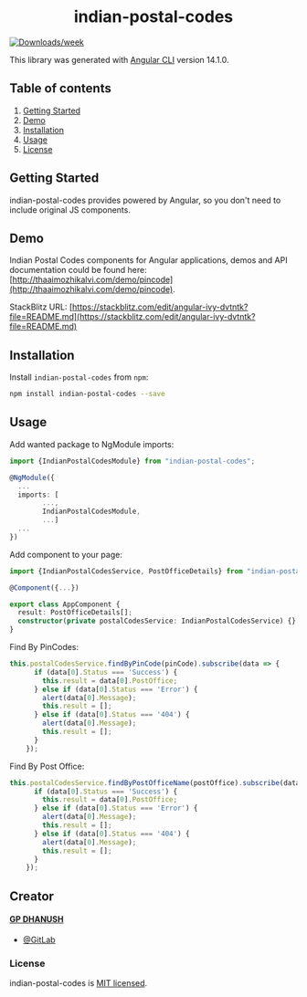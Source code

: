 <div align="center">
    <h1>indian-postal-codes</h1>
</div>

[![Downloads/week](https://img.shields.io/npm/dw/indian-postal-codes)](https://npmjs.org/package/indian-postal-codes)

This library was generated with [Angular CLI](https://github.com/angular/angular-cli) version 14.1.0.

## Table of contents

1. [Getting Started](#getting-started)
2. [Demo](#demo)
3. [Installation](#installation)
4. [Usage](#usage)
5. [License](#license)

## Getting Started

indian-postal-codes provides powered by Angular, so you don't need to include original JS components.

## Demo

Indian Postal Codes components for Angular applications, demos and API documentation could be found here:
[http://thaaimozhikalvi.com/demo/pincode](http://thaaimozhikalvi.com/demo/pincode).

StackBlitz URL: [https://stackblitz.com/edit/angular-ivy-dvtntk?file=README.md](https://stackblitz.com/edit/angular-ivy-dvtntk?file=README.md)

## Installation

Install `indian-postal-codes` from `npm`:

```bash
npm install indian-postal-codes --save
```

## Usage

Add wanted package to NgModule imports:

```typescript
import {IndianPostalCodesModule} from "indian-postal-codes";

@NgModule({
  ...
  imports: [
        ...,
        IndianPostalCodesModule,
        ...]
  ...
})
```

Add component to your page:

```typescript
import {IndianPostalCodesService, PostOfficeDetails} from "indian-postal-codes";

@Component({...})

export class AppComponent {
  result: PostOfficeDetails[];
  constructor(private postalCodesService: IndianPostalCodesService) {}
}
```

Find By PinCodes:

```typescript
this.postalCodesService.findByPinCode(pinCode).subscribe(data => {
      if (data[0].Status === 'Success') {
        this.result = data[0].PostOffice;
      } else if (data[0].Status === 'Error') {
        alert(data[0].Message);
        this.result = [];
      } else if (data[0].Status === '404') {
        alert(data[0].Message);
        this.result = [];
      }
    });
```

Find By Post Office:

```typescript
this.postalCodesService.findByPostOfficeName(postOffice).subscribe(data => {
      if (data[0].Status === 'Success') {
        this.result = data[0].PostOffice;
      } else if (data[0].Status === 'Error') {
        alert(data[0].Message);
        this.result = [];
      } else if (data[0].Status === '404') {
        alert(data[0].Message);
        this.result = [];
      }
    });
```

## Creator

#### [GP DHANUSH](mailto:agprakash406@gmail.com)

- [@GitLab](https://gitlab.com/gpdhanush)

### License

indian-postal-codes is [MIT licensed](https://github.com/gpdhanush/indian-postal-codes/blob/b2279d35d3a94899da310370652abdc0f3c793d6/LICENSE).
